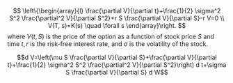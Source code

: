 $$
\left\{\begin{array}{l}
\frac{\partial V}{\partial t}+\frac{1}{2} \sigma^2 S^2 \frac{\partial^2 V}{\partial S^2}+r S \frac{\partial V}{\partial S}-r V=0 \\
V(T, s)=K(s) \quad \forall s
\end{array}\right.
$$
where $V(t, S)$ is the price of the option as a function of stock price $S$ and time $t, r$ is the risk-free interest rate, and $\sigma$ is the volatility of the stock.

$$d V=\left(\mu S \frac{\partial V}{\partial S}+\frac{\partial V}{\partial t}+\frac{1}{2} \sigma^2 S^2 \frac{\partial^2 V}{\partial S^2}\right) d t+\sigma S \frac{\partial V}{\partial S} d W$$